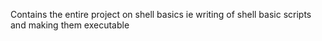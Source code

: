 Contains the entire project on shell basics ie writing of shell basic scripts and making them executable
